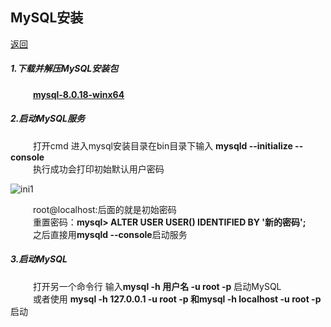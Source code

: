 ## MySQL安装

 [返回](README.md)
##### 1.下载并解压MySQL安装包<br/>
 &emsp; &emsp; **[mysql-8.0.18-winx64](https://dev.mysql.com/downloads/mysql/)**

##### 2.启动MySQL服务<br/>
&emsp; &emsp; 打开cmd 进入mysql安装目录在bin目录下输入 **mysqld --initialize --console**<br/>
&emsp; &emsp; 执行成功会打印初始默认用户密码

 ![ini1](https://github.com/Azurlin/Database_Notes/blob/master/image/ini1.png?raw=true)

&emsp; &emsp; root@localhost:后面的就是初始密码<br/>
&emsp; &emsp; 重置密码：**mysql> ALTER USER USER() IDENTIFIED BY '新的密码';**<br/>
&emsp; &emsp; 之后直接用**mysqld --console**启动服务

##### 3.启动MySQL

&emsp; &emsp; 打开另一个命令行 输入**mysql -h 用户名 -u root -p** 启动MySQL<br/>
&emsp; &emsp; 或者使用 **mysql  -h 127.0.0.1 -u root  -p 和mysql  -h localhost -u root  -p**启动<br/>
 